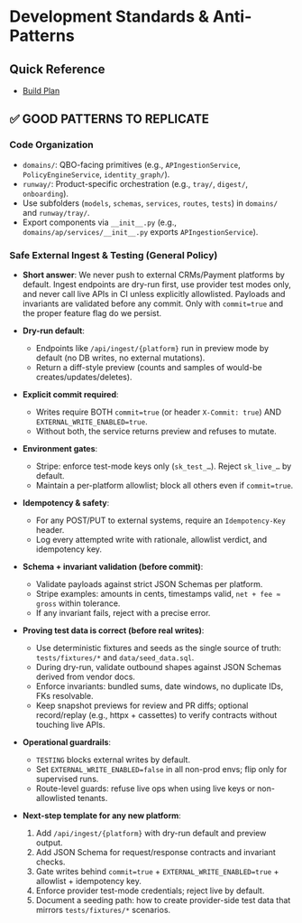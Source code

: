 # Development Standards & Anti-Patterns

## Quick Reference
- [Build Plan](Oodaloo_v4.2_Build_Plan.md)


## ✅ **GOOD PATTERNS TO REPLICATE**

### **Code Organization**
- `domains/`: QBO-facing primitives (e.g., `APIngestionService`, `PolicyEngineService`, `identity_graph/`).
- `runway/`: Product-specific orchestration (e.g., `tray/`, `digest/`, `onboarding`).
- Use subfolders (`models`, `schemas`, `services`, `routes`, `tests`) in `domains/` and `runway/tray/`.
- Export components via `__init__.py` (e.g., `domains/ap/services/__init__.py` exports `APIngestionService`).



### **Safe External Ingest & Testing (General Policy)**
- **Short answer**: We never push to external CRMs/Payment platforms by default. Ingest endpoints are dry-run first, use provider test modes only, and never call live APIs in CI unless explicitly allowlisted. Payloads and invariants are validated before any commit. Only with `commit=true` and the proper feature flag do we persist.

- **Dry-run default**:
  - Endpoints like `/api/ingest/{platform}` run in preview mode by default (no DB writes, no external mutations).
  - Return a diff-style preview (counts and samples of would-be creates/updates/deletes).

- **Explicit commit required**:
  - Writes require BOTH `commit=true` (or header `X-Commit: true`) AND `EXTERNAL_WRITE_ENABLED=true`.
  - Without both, the service returns preview and refuses to mutate.

- **Environment gates**:
  - Stripe: enforce test-mode keys only (`sk_test_…`). Reject `sk_live_…` by default.
  - Maintain a per-platform allowlist; block all others even if `commit=true`.

- **Idempotency & safety**:
  - For any POST/PUT to external systems, require an `Idempotency-Key` header.
  - Log every attempted write with rationale, allowlist verdict, and idempotency key.

- **Schema + invariant validation (before commit)**:
  - Validate payloads against strict JSON Schemas per platform.
  - Stripe examples: amounts in cents, timestamps valid, `net + fee ≈ gross` within tolerance.
  - If any invariant fails, reject with a precise error.

- **Proving test data is correct (before real writes)**:
  - Use deterministic fixtures and seeds as the single source of truth: `tests/fixtures/*` and `data/seed_data.sql`.
  - During dry-run, validate outbound shapes against JSON Schemas derived from vendor docs.
  - Enforce invariants: bundled sums, date windows, no duplicate IDs, FKs resolvable.
  - Keep snapshot previews for review and PR diffs; optional record/replay (e.g., httpx + cassettes) to verify contracts without touching live APIs.

- **Operational guardrails**:
  - `TESTING` blocks external writes by default.
  - Set `EXTERNAL_WRITE_ENABLED=false` in all non-prod envs; flip only for supervised runs.
  - Route-level guards: refuse live ops when using live keys or non-allowlisted tenants.

- **Next-step template for any new platform**:
  1) Add `/api/ingest/{platform}` with dry-run default and preview output.
  2) Add JSON Schema for request/response contracts and invariant checks.
  3) Gate writes behind `commit=true` + `EXTERNAL_WRITE_ENABLED=true` + allowlist + idempotency key.
  4) Enforce provider test-mode credentials; reject live by default.
  5) Document a seeding path: how to create provider-side test data that mirrors `tests/fixtures/*` scenarios.
